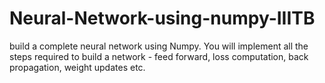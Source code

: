 # Neural-Network-using-numpy-IIITB
build a complete neural network using Numpy. You will implement all the steps required to build a network - feed forward, loss computation, back propagation, weight updates etc.
